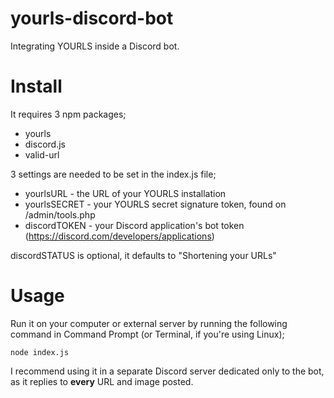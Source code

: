 # yourls-discord-bot
Integrating YOURLS inside a Discord bot.

# Install

It requires 3 npm packages;
* yourls
* discord.js
* valid-url

3 settings are needed to be set in the index.js file;
* yourlsURL - the URL of your YOURLS installation
* yourlsSECRET - your YOURLS secret signature token, found on /admin/tools.php
* discordTOKEN - your Discord application's bot token (https://discord.com/developers/applications)

discordSTATUS is optional, it defaults to "Shortening your URLs"

# Usage

Run it on your computer or external server by running the following command in Command Prompt (or Terminal, if you're using Linux);

`node index.js`

I recommend using it in a separate Discord server dedicated only to the bot, as it replies to **every** URL and image posted.

